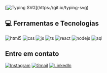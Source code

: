 [![Typing SVG](https://readme-typing-svg.demolab.com/?lines=Eaee,+sou+o+Iago+Liziero.;Full+stack+developer.)](https://git.io/typing-svg)

## 💻 Ferramentas e Tecnologias
<div>
   <img align="center" alt="html5" src="https://img.shields.io/badge/HTML5-E34F26?style=for-the-badge&logo=html5&logoColor=white" />
  <img align="center" alt="css" src="https://img.shields.io/badge/CSS3-1572B6?style=for-the-badge&logo=css3&logoColor=white" />
   <img align="center" alt="js" src="https://img.shields.io/badge/JavaScript-F7DF1E?style=for-the-badge&logo=javascript&logoColor=black" />
  <img align="center" alt="ts" src="https://img.shields.io/badge/TypeScript-007ACC?style=for-the-badge&logo=typescript&logoColor=white" />
  <img align="center" alt="react" src="https://img.shields.io/badge/React-20232A?style=for-the-badge&logo=react&logoColor=61DAFB" />
  <img align="center" alt="nodejs" src="https://img.shields.io/badge/Node.js-43853D?style=for-the-badge&logo=node.js&logoColor=white" />
  <img align="center" alt="sql" src="https://img.shields.io/badge/SQL-003B57?style=for-the-badge&logo=postgresql&logoColor=white" />
  
  </div>

## Entre em contato
[![Instagram](https://img.shields.io/badge/Instagram-E4405F?style=for-the-badge&logo=instagram&logoColor=white)](https://www.instagram.com/Iagoliziero/)
[![Gmail](https://img.shields.io/badge/Gmail-D14836?style=for-the-badge&logo=gmail&logoColor=white)](mailto:iagolizierox14@gmail.com)
[![LinkedIn](https://img.shields.io/badge/LinkedIn-0077B5?style=for-the-badge&logo=linkedin&logoColor=white)](https://www.linkedin.com/in/iago-liziero-54b81232b?trk=blended-typeahead)
